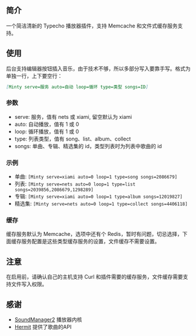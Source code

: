 ## 简介 ##

一个简洁清新的 Typecho 播放器插件，支持 Memcache 和文件式缓存服务支持。

## 使用 ##

后台支持编辑器按钮插入音乐，由于技术不够，所以多部分写入要靠手写。格式为单独一行，上下要空行：

```markdown
[Minty serve=服务 auto=自动 loop=循环 type=类型 songs=ID]
```

### 参数 ###

 - serve: 服务，值有 nets 或 xiami, 留空默认为 xiami
 - auto: 自动播放，值有 1 或 0
 - loop: 循环播放，值有 1 或 0
 - type: 列表类型，值有 song、list、album、collect
 - songs: 单曲、专辑、精选集的 id，类型列表时为列表中歌曲的 id

### 示例 ###

 - 单曲: `[Minty serve=xiami auto=0 loop=1 type=song songs=2086679]`
 - 列表: `[Minty serve=nets auto=0 loop=1 type=list songs=2039856,2086679,1298289]`
 - 专辑: `[Minty serve=xiami auto=0 loop=1 type=album songs=12019827]`
 - 精选集: `[Minty serve=nets auto=0 loop=1 type=collect songs=4406118]`

### 缓存 ###

缓存服务默认为 Memcache，选项中还有个 Redis，暂时有问题，切忌选择，下面缓存服务配置是这些类型缓存服务的设置，文件缓存不需要设置。

## 注意 ##

在启用前，请确认自己的主机支持 Curl 和插件需要的缓存服务，文件缓存需要支持文件写入权限。

## 感谢 ##

 - [SoundManager2](https://github.com/scottschiller/SoundManager2) 播放器内核
 - [Hermit](https://github.com/iMuFeng/Hermit) 提供了歌曲的API
